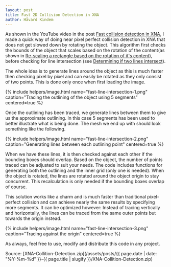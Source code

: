 ```yaml
---
layout: post
title: Fast 2D Collision Detection in XNA
author: Håvard Kindem
---
```

As shown in the YouTube video in the post <a title="Fast collision detection in XNA" href="{{ site.url }}/2013/04/23/fast-collision-detection-in-xna/">Fast collision detection in XNA</a>, I made a quick way of doing near pixel perfect collision detection in XNA that does not get slowed down by rotating the object. This algorithm first checks the bounds of the object that scales based on the rotation of the content(as shown in <a title="Re-scaling a rectangle based on the rotation of it's content" href="{{ site.url }}/2013/04/23/re-scaling-a-rectangle-based-on-the-rotation-of-its-content/">Re-scaling a rectangle based on the rotation of it's content</a>), before checking for line intersection (see <a title="Determining if two lines intersect" href="{{ site.url }}/2013/06/24/determining-if-two-lines-intersect/">Determining if two lines intersect</a>).

The whole idea is to generate lines around the object as this is much faster then checking pixel by pixel and can easily be rotated as they only consist of two points. This is done only once when first loading the image.

{% include helpers/image.html name="fast-line-intersection-1.png" caption="Tracing the outlining of the object using 5 segments" centered=true %}

Once the outlining has been traced, we generate lines between them to give us the approximate outlining. In this case 5 segments has been used to better illustrate what is being done. The mesh we end up with should look something like the following.
<!--more-->

{% include helpers/image.html name="fast-line-intersection-2.png" caption="Generating lines between each outlining point" centered=true %}

When we have these lines, it is then checked against each other if the bounding boxes should overlap. Based on the object, the number of points traced can be adjusted to suit your needs. The code includes functions for generating both the outlining and the inner grid (only one is needed). When the object is rotated, the lines are rotated around the object origin to stay concurrent. This recalculation is only needed if the bounding boxes overlap of course. 

This solution works like a charm and is much faster than traditional pixel-perfect collision and can achieve nearly the same results by specifying more segments. It can be optimized however: Instead of tracing vertically and horizontally, the lines can be traced from the same outer points but towards the origin instead.

{% include helpers/image.html name="fast-line-intersection-3.png" caption="Tracing against the origin" centered=true %}

As always, feel free to use, modify and distribute this code in any project. 

Source: [XNA-Collition-Detection.zip](/assets/posts/{{ page.date | date: "%Y-%m-%d" }}-{{ page.title | slugify }}/XNA-Collition-Detection.zip)
